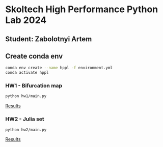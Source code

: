 # Skoltech High Performance Python Lab 2024
## Student: Zabolotnyi Artem


## Create conda env
```bash
conda env create --name hppl -f environment.yml
conda activate hppl
```

### HW1 - Bifurcation map
```bash
python hw1/main.py
```
[Results](hw1/)

### HW2 - Julia set
```bash
python hw2/main.py
```
[Results](hw2/)
